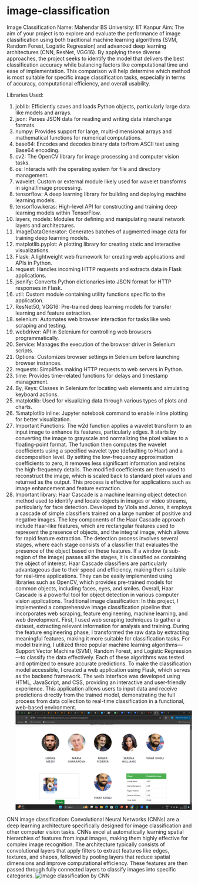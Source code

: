 # image-classification
Image Classification
Name: Mahendar BS
University: IIT Kanpur
Aim: The aim of your project is to explore and evaluate the performance of image classification using both traditional machine learning algorithms (SVM, Random Forest, Logistic Regression) and advanced deep learning architectures (CNN, ResNet, VGG16). By applying these diverse approaches, the project seeks to identify the model that delivers the best classification accuracy while balancing factors like computational time and ease of implementation. This comparison will help determine which method is most suitable for specific image classification tasks, especially in terms of accuracy, computational efficiency, and overall usability.

Libraries Used:
1.	joblib: Efficiently saves and loads Python objects, particularly large data like models and arrays.
2.	json: Parses JSON data for reading and writing data interchange formats.
3.	numpy: Provides support for large, multi-dimensional arrays and mathematical functions for numerical computations.
4.	base64: Encodes and decodes binary data to/from ASCII text using Base64 encoding.
5.	cv2: The OpenCV library for image processing and computer vision tasks.
6.	os: Interacts with the operating system for file and directory management.
7.	wavelet: Custom or external module likely used for wavelet transforms in signal/image processing.
8.	tensorflow: A deep learning library for building and deploying machine learning models.
9.	tensorflow.keras: High-level API for constructing and training deep learning models within TensorFlow.
10.	layers, models: Modules for defining and manipulating neural network layers and architectures.
11.	ImageDataGenerator: Generates batches of augmented image data for training deep learning models.
12.	matplotlib.pyplot: A plotting library for creating static and interactive visualizations.
13.	Flask: A lightweight web framework for creating web applications and APIs in Python.
14.	request: Handles incoming HTTP requests and extracts data in Flask applications.
15.	jsonify: Converts Python dictionaries into JSON format for HTTP responses in Flask.
16.	util: Custom module containing utility functions specific to the application.
17.	ResNet50, VGG16: Pre-trained deep learning models for transfer learning and feature extraction.
18.	selenium: Automates web browser interaction for tasks like web scraping and testing.
19.	webdriver: API in Selenium for controlling web browsers programmatically.
20.	Service: Manages the execution of the browser driver in Selenium scripts.
21.	Options: Customizes browser settings in Selenium before launching browser instances.
22.	requests: Simplifies making HTTP requests to web servers in Python.
23.	time: Provides time-related functions for delays and timestamp management.
24.	By, Keys: Classes in Selenium for locating web elements and simulating keyboard actions.
25.	matplotlib: Used for visualizing data through various types of plots and charts.
26.	%matplotlib inline: Jupyter notebook command to enable inline plotting for better visualization.
1.	Important Functions: The w2d function applies a wavelet transform to an input image to enhance its features, particularly edges. It starts by converting the image to grayscale and normalizing the pixel values to a floating-point format. The function then computes the wavelet coefficients using a specified wavelet type (defaulting to Haar) and a decomposition level. By setting the low-frequency approximation coefficients to zero, it removes less significant information and retains the high-frequency details. The modified coefficients are then used to reconstruct the image, which is scaled back to standard pixel values and returned as the output. This process is effective for applications such as image enhancement and feature extraction.
2.	Important library: Haar Cascade is a machine learning object detection method used to identify and locate objects in images or video streams, particularly for face detection. Developed by Viola and Jones, it employs a cascade of simple classifiers trained on a large number of positive and negative images. The key components of the Haar Cascade approach include Haar-like features, which are rectangular features used to represent the presence of objects, and the integral image, which allows for rapid feature extraction.
The detection process involves several stages, where each stage consists of a classifier that evaluates the presence of the object based on these features. If a window (a sub-region of the image) passes all the stages, it is classified as containing the object of interest. Haar Cascade classifiers are particularly advantageous due to their speed and efficiency, making them suitable for real-time applications. They can be easily implemented using libraries such as OpenCV, which provides pre-trained models for common objects, including faces, eyes, and smiles. Overall, Haar Cascade is a powerful tool for object detection in various computer vision applications.
Traditional  image classification: In this project, I implemented a comprehensive image classification pipeline that incorporates web scraping, feature engineering, machine learning, and web development. First, I used web scraping techniques to gather a dataset, extracting relevant information for analysis and training. During the feature engineering phase, I transformed the raw data by extracting meaningful features, making it more suitable for classification tasks. For model training, I utilized three popular machine learning algorithms—Support Vector Machine (SVM), Random Forest, and Logistic Regression—to classify the data effectively. Each of these algorithms was tested and optimized to ensure accurate predictions.
To make the classification model accessible, I created a web application using Flask, which serves as the backend framework. The web interface was developed using HTML, JavaScript, and CSS, providing an interactive and user-friendly experience. This application allows users to input data and receive predictions directly from the trained model, demonstrating the full process from data collection to real-time classification in a functional, web-based environment.
![by traditional way](https://github.com/MAHENDAR33/image-classification/blob/main/Screenshot%20(261).png)


CNN image classification: Convolutional Neural Networks (CNNs) are a deep learning architecture specifically designed for image classification and other computer vision tasks. CNNs excel at automatically learning spatial hierarchies of features from input images, making them highly effective for complex image recognition. The architecture typically consists of convolutional layers that apply filters to extract features like edges, textures, and shapes, followed by pooling layers that reduce spatial dimensions and improve computational efficiency. These features are then passed through fully connected layers to classify images into specific categories.
![image classification by CNN]()
